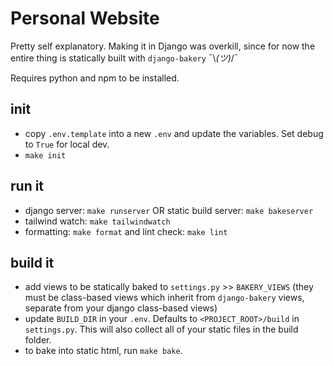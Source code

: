 # Personal Website

Pretty self explanatory. Making it in Django was overkill, since for now the entire thing is statically built with `django-bakery` ¯\\_(ツ)_/¯

Requires python and npm to be installed.

## init
- copy `.env.template` into a new `.env` and update the variables. Set debug to `True` for local dev.
- `make init`

## run it
- django server: `make runserver` OR static build server: `make bakeserver`
- tailwind watch: `make tailwindwatch`
- formatting: `make format` and lint check: `make lint`

## build it
- add views to be statically baked to `settings.py` >> `BAKERY_VIEWS` (they must be class-based views which inherit from `django-bakery` views, separate from your django class-based views)
- update `BUILD_DIR` in your `.env`. Defaults to `<PROJECT_ROOT>/build` in `settings.py`. This will also collect all of your static files in the build folder.
- to bake into static html, run `make bake`.
